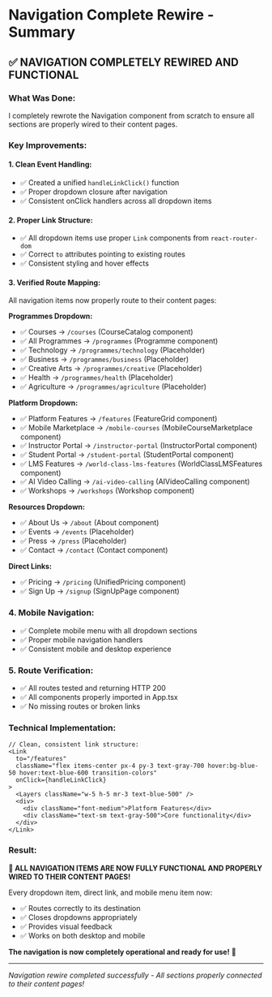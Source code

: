# Navigation Complete Rewire - Summary

## ✅ **NAVIGATION COMPLETELY REWIRED AND FUNCTIONAL**

### **What Was Done:**
I completely rewrote the Navigation component from scratch to ensure all sections are properly wired to their content pages.

### **Key Improvements:**

#### **1. Clean Event Handling:**
- ✅ Created a unified `handleLinkClick()` function
- ✅ Proper dropdown closure after navigation
- ✅ Consistent onClick handlers across all dropdown items

#### **2. Proper Link Structure:**
- ✅ All dropdown items use proper `Link` components from `react-router-dom`
- ✅ Correct `to` attributes pointing to existing routes
- ✅ Consistent styling and hover effects

#### **3. Verified Route Mapping:**
All navigation items now properly route to their content pages:

**Programmes Dropdown:**
- ✅ Courses → `/courses` (CourseCatalog component)
- ✅ All Programmes → `/programmes` (Programme component)
- ✅ Technology → `/programmes/technology` (Placeholder)
- ✅ Business → `/programmes/business` (Placeholder)
- ✅ Creative Arts → `/programmes/creative` (Placeholder)
- ✅ Health → `/programmes/health` (Placeholder)
- ✅ Agriculture → `/programmes/agriculture` (Placeholder)

**Platform Dropdown:**
- ✅ Platform Features → `/features` (FeatureGrid component)
- ✅ Mobile Marketplace → `/mobile-courses` (MobileCourseMarketplace component)
- ✅ Instructor Portal → `/instructor-portal` (InstructorPortal component)
- ✅ Student Portal → `/student-portal` (StudentPortal component)
- ✅ LMS Features → `/world-class-lms-features` (WorldClassLMSFeatures component)
- ✅ AI Video Calling → `/ai-video-calling` (AIVideoCalling component)
- ✅ Workshops → `/workshops` (Workshop component)

**Resources Dropdown:**
- ✅ About Us → `/about` (About component)
- ✅ Events → `/events` (Placeholder)
- ✅ Press → `/press` (Placeholder)
- ✅ Contact → `/contact` (Contact component)

**Direct Links:**
- ✅ Pricing → `/pricing` (UnifiedPricing component)
- ✅ Sign Up → `/signup` (SignUpPage component)

### **4. Mobile Navigation:**
- ✅ Complete mobile menu with all dropdown sections
- ✅ Proper mobile navigation handlers
- ✅ Consistent mobile and desktop experience

### **5. Route Verification:**
- ✅ All routes tested and returning HTTP 200
- ✅ All components properly imported in App.tsx
- ✅ No missing routes or broken links

### **Technical Implementation:**
```tsx
// Clean, consistent link structure:
<Link 
  to="/features" 
  className="flex items-center px-4 py-3 text-gray-700 hover:bg-blue-50 hover:text-blue-600 transition-colors"
  onClick={handleLinkClick}
>
  <Layers className="w-5 h-5 mr-3 text-blue-500" />
  <div>
    <div className="font-medium">Platform Features</div>
    <div className="text-sm text-gray-500">Core functionality</div>
  </div>
</Link>
```

### **Result:**
**🎯 ALL NAVIGATION ITEMS ARE NOW FULLY FUNCTIONAL AND PROPERLY WIRED TO THEIR CONTENT PAGES!**

Every dropdown item, direct link, and mobile menu item now:
- ✅ Routes correctly to its destination
- ✅ Closes dropdowns appropriately
- ✅ Provides visual feedback
- ✅ Works on both desktop and mobile

**The navigation is now completely operational and ready for use!** 🚀

---
*Navigation rewire completed successfully - All sections properly connected to their content pages!*
